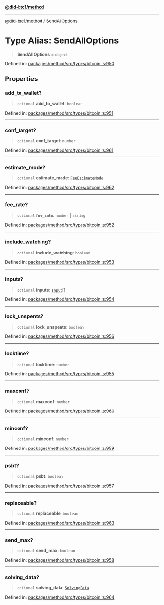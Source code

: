 [**@did-btc1/method**](../README.md)

***

[@did-btc1/method](../globals.md) / SendAllOptions

# Type Alias: SendAllOptions

> **SendAllOptions** = `object`

Defined in: [packages/method/src/types/bitcoin.ts:950](https://github.com/dcdpr/did-btc1-js/blob/4ab6f9915d95beed9bc633644c9db1539395f512/packages/method/src/types/bitcoin.ts#L950)

## Properties

### add\_to\_wallet?

> `optional` **add\_to\_wallet**: `boolean`

Defined in: [packages/method/src/types/bitcoin.ts:951](https://github.com/dcdpr/did-btc1-js/blob/4ab6f9915d95beed9bc633644c9db1539395f512/packages/method/src/types/bitcoin.ts#L951)

***

### conf\_target?

> `optional` **conf\_target**: `number`

Defined in: [packages/method/src/types/bitcoin.ts:961](https://github.com/dcdpr/did-btc1-js/blob/4ab6f9915d95beed9bc633644c9db1539395f512/packages/method/src/types/bitcoin.ts#L961)

***

### estimate\_mode?

> `optional` **estimate\_mode**: [`FeeEstimateMode`](FeeEstimateMode.md)

Defined in: [packages/method/src/types/bitcoin.ts:962](https://github.com/dcdpr/did-btc1-js/blob/4ab6f9915d95beed9bc633644c9db1539395f512/packages/method/src/types/bitcoin.ts#L962)

***

### fee\_rate?

> `optional` **fee\_rate**: `number` \| `string`

Defined in: [packages/method/src/types/bitcoin.ts:952](https://github.com/dcdpr/did-btc1-js/blob/4ab6f9915d95beed9bc633644c9db1539395f512/packages/method/src/types/bitcoin.ts#L952)

***

### include\_watching?

> `optional` **include\_watching**: `boolean`

Defined in: [packages/method/src/types/bitcoin.ts:953](https://github.com/dcdpr/did-btc1-js/blob/4ab6f9915d95beed9bc633644c9db1539395f512/packages/method/src/types/bitcoin.ts#L953)

***

### inputs?

> `optional` **inputs**: [`Input`](Input.md)[]

Defined in: [packages/method/src/types/bitcoin.ts:954](https://github.com/dcdpr/did-btc1-js/blob/4ab6f9915d95beed9bc633644c9db1539395f512/packages/method/src/types/bitcoin.ts#L954)

***

### lock\_unspents?

> `optional` **lock\_unspents**: `boolean`

Defined in: [packages/method/src/types/bitcoin.ts:956](https://github.com/dcdpr/did-btc1-js/blob/4ab6f9915d95beed9bc633644c9db1539395f512/packages/method/src/types/bitcoin.ts#L956)

***

### locktime?

> `optional` **locktime**: `number`

Defined in: [packages/method/src/types/bitcoin.ts:955](https://github.com/dcdpr/did-btc1-js/blob/4ab6f9915d95beed9bc633644c9db1539395f512/packages/method/src/types/bitcoin.ts#L955)

***

### maxconf?

> `optional` **maxconf**: `number`

Defined in: [packages/method/src/types/bitcoin.ts:960](https://github.com/dcdpr/did-btc1-js/blob/4ab6f9915d95beed9bc633644c9db1539395f512/packages/method/src/types/bitcoin.ts#L960)

***

### minconf?

> `optional` **minconf**: `number`

Defined in: [packages/method/src/types/bitcoin.ts:959](https://github.com/dcdpr/did-btc1-js/blob/4ab6f9915d95beed9bc633644c9db1539395f512/packages/method/src/types/bitcoin.ts#L959)

***

### psbt?

> `optional` **psbt**: `boolean`

Defined in: [packages/method/src/types/bitcoin.ts:957](https://github.com/dcdpr/did-btc1-js/blob/4ab6f9915d95beed9bc633644c9db1539395f512/packages/method/src/types/bitcoin.ts#L957)

***

### replaceable?

> `optional` **replaceable**: `boolean`

Defined in: [packages/method/src/types/bitcoin.ts:963](https://github.com/dcdpr/did-btc1-js/blob/4ab6f9915d95beed9bc633644c9db1539395f512/packages/method/src/types/bitcoin.ts#L963)

***

### send\_max?

> `optional` **send\_max**: `boolean`

Defined in: [packages/method/src/types/bitcoin.ts:958](https://github.com/dcdpr/did-btc1-js/blob/4ab6f9915d95beed9bc633644c9db1539395f512/packages/method/src/types/bitcoin.ts#L958)

***

### solving\_data?

> `optional` **solving\_data**: [`SolvingData`](SolvingData.md)

Defined in: [packages/method/src/types/bitcoin.ts:964](https://github.com/dcdpr/did-btc1-js/blob/4ab6f9915d95beed9bc633644c9db1539395f512/packages/method/src/types/bitcoin.ts#L964)
